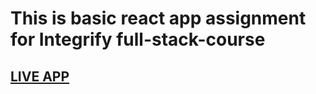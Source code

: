 # This is basic react app assignment for Integrify full-stack-course
## [LIVE APP](https://tender-hugle-e51e8b.netlify.app/)
